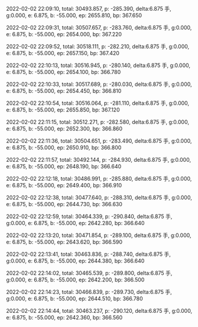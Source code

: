 2022-02-02 22:09:10, total: 30493.857, p: -285.390, delta:6.875 手, g:0.000, e: 6.875, b: -55.000, ep: 2655.810, bp: 367.650

2022-02-02 22:09:31, total: 30507.657, p: -283.760, delta:6.875 手, g:0.000, e: 6.875, b: -55.000, ep: 2654.000, bp: 367.220

2022-02-02 22:09:52, total: 30518.111, p: -282.210, delta:6.875 手, g:0.000, e: 6.875, b: -55.000, ep: 2657.150, bp: 367.420

2022-02-02 22:10:13, total: 30516.945, p: -280.140, delta:6.875 手, g:0.000, e: 6.875, b: -55.000, ep: 2654.100, bp: 366.780

2022-02-02 22:10:33, total: 30517.689, p: -280.030, delta:6.875 手, g:0.000, e: 6.875, b: -55.000, ep: 2654.450, bp: 366.810

2022-02-02 22:10:54, total: 30516.064, p: -281.110, delta:6.875 手, g:0.000, e: 6.875, b: -55.000, ep: 2655.850, bp: 367.120

2022-02-02 22:11:15, total: 30512.271, p: -282.580, delta:6.875 手, g:0.000, e: 6.875, b: -55.000, ep: 2652.300, bp: 366.860

2022-02-02 22:11:36, total: 30504.651, p: -283.490, delta:6.875 手, g:0.000, e: 6.875, b: -55.000, ep: 2650.910, bp: 366.800

2022-02-02 22:11:57, total: 30492.144, p: -284.930, delta:6.875 手, g:0.000, e: 6.875, b: -55.000, ep: 2648.190, bp: 366.640

2022-02-02 22:12:18, total: 30486.991, p: -285.880, delta:6.875 手, g:0.000, e: 6.875, b: -55.000, ep: 2649.400, bp: 366.910

2022-02-02 22:12:38, total: 30477.640, p: -288.310, delta:6.875 手, g:0.000, e: 6.875, b: -55.000, ep: 2644.730, bp: 366.630

2022-02-02 22:12:59, total: 30464.339, p: -290.840, delta:6.875 手, g:0.000, e: 6.875, b: -55.000, ep: 2642.280, bp: 366.640

2022-02-02 22:13:20, total: 30471.854, p: -289.100, delta:6.875 手, g:0.000, e: 6.875, b: -55.000, ep: 2643.620, bp: 366.590

2022-02-02 22:13:41, total: 30463.836, p: -288.740, delta:6.875 手, g:0.000, e: 6.875, b: -55.000, ep: 2644.380, bp: 366.640

2022-02-02 22:14:02, total: 30465.539, p: -289.800, delta:6.875 手, g:0.000, e: 6.875, b: -55.000, ep: 2642.200, bp: 366.500

2022-02-02 22:14:23, total: 30466.839, p: -289.730, delta:6.875 手, g:0.000, e: 6.875, b: -55.000, ep: 2644.510, bp: 366.780

2022-02-02 22:14:44, total: 30463.237, p: -290.120, delta:6.875 手, g:0.000, e: 6.875, b: -55.000, ep: 2642.360, bp: 366.560